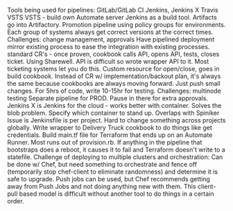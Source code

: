 Tools being used for pipelines:
	GitLab/GitLab CI
	Jenkins, Jenkins X
	Travis
	VSTS
VSTS -  build own Automate server
Jenkins as a build tool.  Artifacts go into Artifactory.  Promotion pipeline using policy groups for environments.
	Each group of systems always get correct versions at the correct times.
Challenges: change management, approvals
        Have pipelined deployment mirror existing process to ease the integration with existing processes.
        standard CR's - once proven, cookbook calls API, opens API, tests, closes ticket.
	Using Sharewell.  API is difficult so wrote wrapper API to it.  Most ticketing systems let you do this.
	Custom resource for open/close, goes in build cookbook.
Instead of CR w/ implementation/backout plan, it's always the same because cookbooks are always moving forward.
	Just push small changes.  For 5hrs of code, write 10-15hr for testing.
Challenges: multinode testing
Separate pipeline for PROD. Pause in there for extra approvals.
Jenkins X is Jenkins for the cloud - works better with container.  Solves the blob problem.  Specify which container to stand up.
	Overlaps with Spiniker
Issue is Jenkinsfile is per project.  Hard to change something across projects globally.
Write wrapper to Delivery Truck cookbook to do things like get credentials.  Build main.tf file for Terraform that ends up on an Automate Runner.
	Most runs out of provision.rb.  If anything in the pipeline that bootstraps does a reboot, it causes it to fail and Terraform doesn't write to a statefile.
Challenge of deploying to multiple clusters and orchestration:
	Can be done w/ Chef, but need something to orchestrate and fence off (temporarily stop chef-client to eliminate randomness) and determine it is safe to upgrade.  Push jobs can be used, but Chef recommends getting away from Push Jobs and not doing anything new with them.  This client-pull based model is difficult without another tool to do things in a certain order.